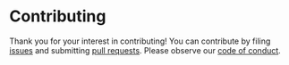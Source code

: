 # Contributing

Thank you for your interest in contributing! You can contribute by filing [issues](https://github.com/stepchowfun/dotfiles/issues) and submitting [pull requests](https://github.com/stepchowfun/dotfiles/pulls). Please observe our [code of conduct](https://github.com/stepchowfun/dotfiles/blob/main/CODE_OF_CONDUCT.md).
